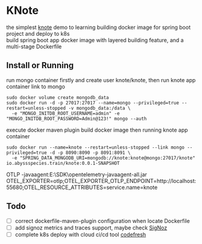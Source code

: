 # KNote

the simplest [knote](https://learnk8s.io/spring-boot-kubernetes-guide) demo to learning building docker image for spring boot project and deploy to k8s  
build spring boot app docker image with layered building feature, and a multi-stage Dockerfile

## Install or Running

run mongo container firstly and create user knote/knote, then run knote app container link to mongo
```shell
sudo docker volume create mongodb_data
sudo docker run -d -p 27017:27017 --name=mongo --privileged=true --restart=unless-stopped -v mongodb_data:/data \
  -e "MONGO_INITDB_ROOT_USERNAME=admin" -e "MONGO_INITDB_ROOT_PASSWORD=Admin@123!" mongo --auth
```

execute docker maven plugin build docker image then running knote app container

```shell
sudo docker run --name=knote --restart=unless-stopped --link mongo --privileged=true -d -p 8090:8090 -p 8091:8091 \
  -e "SPRING_DATA_MONGODB_URI=mongodb://knote:knote@mongo:27017/knote" io.abyssspecies.train/knote:0.0.1-SNAPSHOT
```

OTLP
-javaagent:E:\SDK\opentelemetry-javaagent-all.jar
OTEL_EXPORTER=otlp;OTEL_EXPORTER_OTLP_ENDPOINT=http://localhost:55680;OTEL_RESOURCE_ATTRIBUTES=service.name=knote

## Todo

- [ ] correct dockerfile-maven-plugin configuration when locate Dockerfile
- [ ] add signoz metrics and traces support, maybe check [SigNoz](https://signoz.io/docs/instrumentation/java)
- [ ] complete k8s deploy with cloud ci/cd tool [codefresh](https://g.codefresh.io/)
